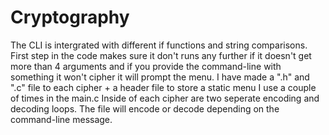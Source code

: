 # Cryptography

The CLI is intergrated with different if functions and string comparisons. First step in the code makes sure it don't runs any further if it doesn't get more than 4 arguments and if you provide the command-line with something it won't cipher it will prompt the menu. 
I have made a ".h" and ".c" file to each cipher + a header file to store a static menu I use a couple of times in the main.c
Inside of each cipher are two seperate encoding and decoding loops. The file will encode or decode depending on the command-line message. 
